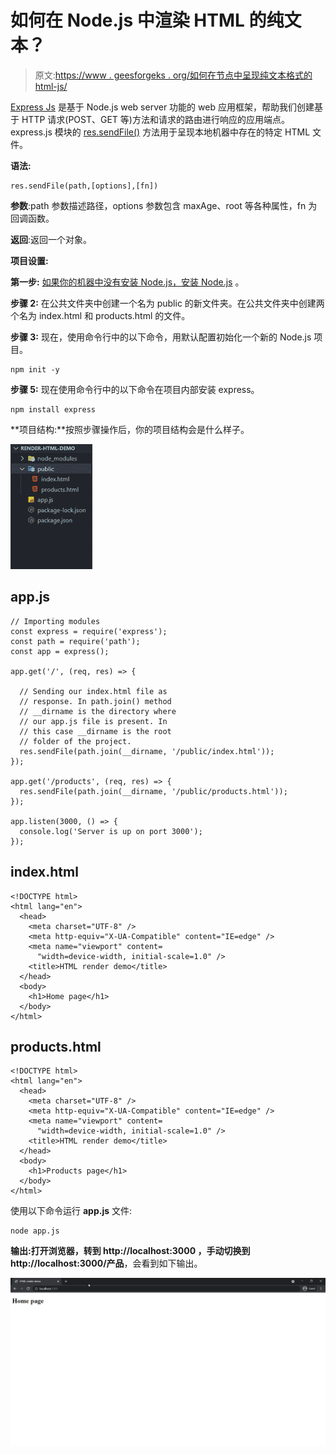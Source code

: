 # 如何在 Node.js 中渲染 HTML 的纯文本？

> 原文:[https://www . geesforgeks . org/如何在节点中呈现纯文本格式的 html-js/](https://www.geeksforgeeks.org/how-to-render-plain-text-of-html-in-node-js/)

[Express Js](https://www.geeksforgeeks.org/introduction-to-express/) 是基于 Node.js web server 功能的 web 应用框架，帮助我们创建基于 HTTP 请求(POST、GET 等)方法和请求的路由进行响应的应用端点。express.js 模块的 [res.sendFile()](https://www.geeksforgeeks.org/express-js-res-sendfile-function/) 方法用于呈现本地机器中存在的特定 HTML 文件。

**语法:**

```
res.sendFile(path,[options],[fn])
```

**参数**:path 参数描述路径，options 参数包含 maxAge、root 等各种属性，fn 为回调函数。

**返回**:返回一个对象。

**项目设置:**

**第一步:** [如果你的机器中没有安装 Node.js，安装 Node.js](https://www.geeksforgeeks.org/installation-of-node-js-on-windows/) 。

**步骤 2:** 在公共文件夹中创建一个名为 public 的新文件夹。在公共文件夹中创建两个名为 index.html 和 products.html 的文件。

**步骤 3:** 现在，使用命令行中的以下命令，用默认配置初始化一个新的 Node.js 项目。

```
npm init -y
```

**步骤 5:** 现在使用命令行中的以下命令在项目内部安装 express。

```
npm install express
```

**项目结构:**按照步骤操作后，你的项目结构会是什么样子。

![](img/5e31165ebef97ea28c85bf76e6158654.png)

## app.js

```
// Importing modules
const express = require('express');
const path = require('path');
const app = express();

app.get('/', (req, res) => {

  // Sending our index.html file as 
  // response. In path.join() method
  // __dirname is the directory where
  // our app.js file is present. In 
  // this case __dirname is the root
  // folder of the project.
  res.sendFile(path.join(__dirname, '/public/index.html'));
});

app.get('/products', (req, res) => {
  res.sendFile(path.join(__dirname, '/public/products.html'));
});

app.listen(3000, () => {
  console.log('Server is up on port 3000');
});
```

## index.html

```
<!DOCTYPE html>
<html lang="en">
  <head>
    <meta charset="UTF-8" />
    <meta http-equiv="X-UA-Compatible" content="IE=edge" />
    <meta name="viewport" content=
      "width=device-width, initial-scale=1.0" />
    <title>HTML render demo</title>
  </head>
  <body>
    <h1>Home page</h1>
  </body>
</html>
```

## products.html

```
<!DOCTYPE html>
<html lang="en">
  <head>
    <meta charset="UTF-8" />
    <meta http-equiv="X-UA-Compatible" content="IE=edge" />
    <meta name="viewport" content=
      "width=device-width, initial-scale=1.0" />
    <title>HTML render demo</title>
  </head>
  <body>
    <h1>Products page</h1>
  </body>
</html>
```

使用以下命令运行 **app.js** 文件:

```
node app.js
```

**输出:**打开浏览器，转到 **http://localhost:3000** ，手动切换到**http://localhost:3000/产品**，会看到如下输出。

![](img/6312ee14b5a340fa67cdca984f763646.png)